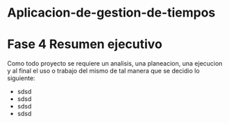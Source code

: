 # Aplicacion-de-gestion-de-tiempos
# Fase 4 Resumen ejecutivo
Como todo proyecto se requiere un analisis, una planeacion, una ejecucion y al final el uso o  trabajo del mismo de tal manera que se decidio lo siguiente:
- sdsd
- sdsd
- sdsd
- sdsd
